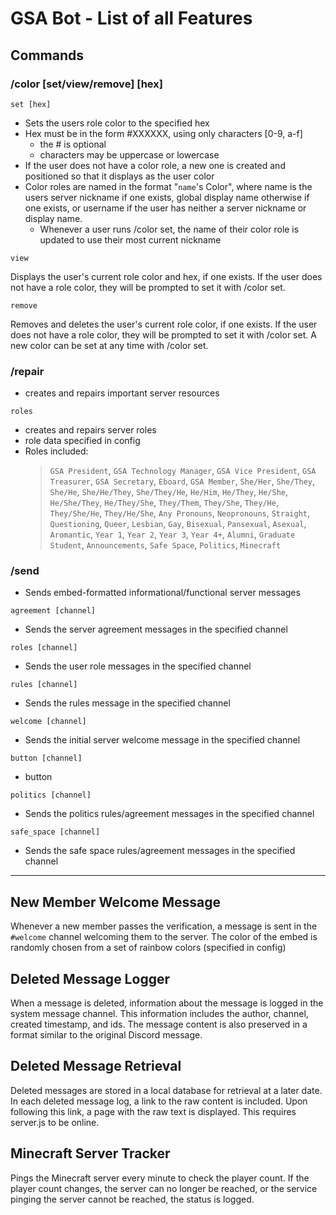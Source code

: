 # GSA Bot - List of all Features


## Commands
### /color [set/view/remove] [hex]
`set [hex]`

- Sets the users role color to the specified hex
- Hex must be in the form #XXXXXX, using only characters [0-9, a-f]
    - the # is optional
    - characters may be uppercase or lowercase
- If the user does not have a color role, a new one is created and positioned so that it displays as the user color
- Color roles are named in the format "`name`'s Color", where name is the users server nickname if one exists, global display name otherwise if one exists, or username if the user has neither a server nickname or display name.
    - Whenever a user runs /color set, the name of their color role is updated to use their most current nickname

`view`

Displays the user's current role color and hex, if one exists. If the user does not have a role color, they will be prompted to set it with /color set. 

`remove`

Removes and deletes the user's current role color, if one exists. If the user does not have a role color, they will be prompted to set it with /color set. A new color can be set at any time with /color set.

### /repair
- creates and repairs important server resources

`roles`
- creates and repairs server roles
- role data specified in config
- Roles included:       
    > `GSA President`, `GSA Technology Manager`, `GSA Vice President`, `GSA Treasurer`, `GSA Secretary`, `Eboard`, `GSA Member`, `She/Her`, `She/They`, `She/He`, `She/He/They`, `She/They/He`, `He/Him`, `He/They`, `He/She`, `He/She/They`, `He/They/She`, `They/Them`, `They/She`, `They/He`, `They/She/He`, `They/He/She`, `Any Pronouns`, `Neopronouns`, `Straight`, `Questioning`, `Queer`, `Lesbian`, `Gay`, `Bisexual`, `Pansexual`, `Asexual`, `Aromantic`, `Year 1`, `Year 2`, `Year 3`, `Year 4+`, `Alumni`, `Graduate Student`, `Announcements`, `Safe Space`, `Politics`, `Minecraft` 

### /send
- Sends embed-formatted informational/functional server messages

`agreement [channel]`
- Sends the server agreement messages in the specified channel

`roles [channel]`
- Sends the user role messages in the specified channel

`rules [channel]`
- Sends the rules message in the specified channel

`welcome [channel]`
- Sends the initial server welcome message in the specified channel

`button [channel]`
- button

`politics [channel]`
- Sends the politics rules/agreement messages in the specified channel

`safe_space [channel]`
- Sends the safe space rules/agreement messages in the specified channel

---

## New Member Welcome Message
Whenever a new member passes the verification, a message is sent in the `#welcome` channel welcoming them to the server. The color of the embed is randomly chosen from a set of rainbow colors (specified in config)

## Deleted Message Logger
When a message is deleted, information about the message is logged in the system message channel. This information includes the author, channel, created timestamp, and ids. The message content is also preserved in a format similar to the original Discord message. 

## Deleted Message Retrieval
Deleted messages are stored in a local database for retrieval at a later date. In each deleted message log, a link to the raw content is included. Upon following this link, a page with the raw text is displayed. This requires server.js to be online.

## Minecraft Server Tracker
Pings the Minecraft server every minute to check the player count. If the player count changes, the server can no longer be reached, or the service pinging the server cannot be reached, the status is logged.